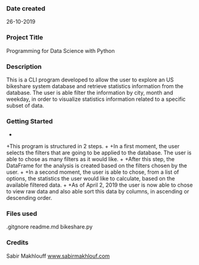 ### Date created
26-10-2019

### Project Title
Programming for Data Science with Python

### Description
This is a CLI program developed to
allow the user to explore an US
bikeshare system database and
retrieve statistics information from
the database. The user is able filter
the information by city, month and
weekday, in order to visualize
statistics information related to a
specific subset of data.

### Getting Started
+
+This program is structured in 2
steps.
+
+In a first moment, the user selects
the filters that are going to be
applied to the database. The user is
able to chose as many filters as it
would like.
+
+After this step, the DataFrame for
the analysis is created based on the
filters chosen by the user.
+
+In a second moment, the user is
able to chose, from a list of options,
the statistics the user would like to
calculate, based on the available
filtered data.
+
+As of April 2, 2019 the user is now
able to chose to view raw data and
also able sort this data by columns,
in ascending or descending order.

### Files used
.gitgnore
readme.md
bikeshare.py

### Credits
Sabir Makhlouff
www.sabirmakhlouf.com
